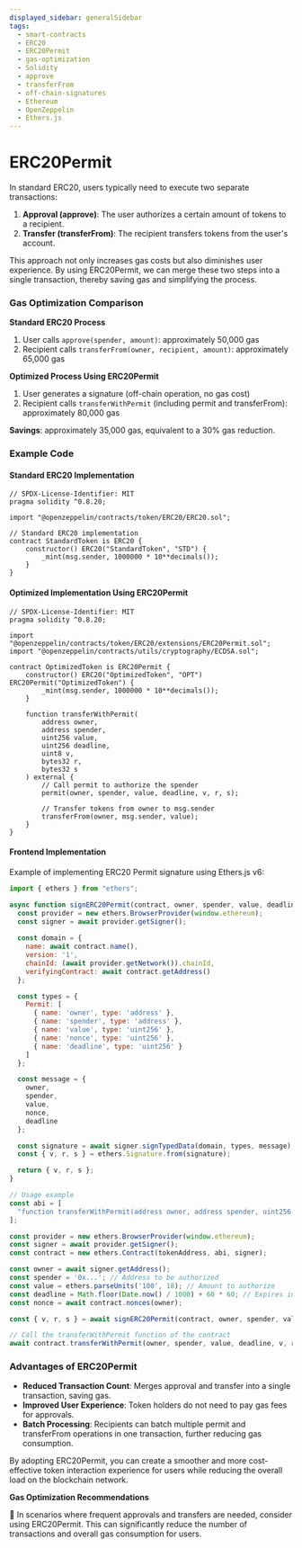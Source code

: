 ```yaml
---
displayed_sidebar: generalSidebar
tags:
  - smart-contracts
  - ERC20
  - ERC20Permit
  - gas-optimization
  - Solidity
  - approve
  - transferFrom
  - off-chain-signatures
  - Ethereum
  - OpenZeppelin
  - Ethers.js
---
```


# ERC20Permit


In standard ERC20, users typically need to execute two separate transactions:
1. **Approval (approve)**: The user authorizes a certain amount of tokens to a recipient.
2. **Transfer (transferFrom)**: The recipient transfers tokens from the user's account.

This approach not only increases gas costs but also diminishes user experience. By using ERC20Permit, we can merge these two steps into a single transaction, thereby saving gas and simplifying the process.

### Gas Optimization Comparison

**Standard ERC20 Process**

1. User calls `approve(spender, amount)`: approximately 50,000 gas
2. Recipient calls `transferFrom(owner, recipient, amount)`: approximately 65,000 gas

**Optimized Process Using ERC20Permit**

1. User generates a signature (off-chain operation, no gas cost)
2. Recipient calls `transferWithPermit` (including permit and transferFrom): approximately 80,000 gas

**Savings**: approximately 35,000 gas, equivalent to a 30% gas reduction.

### Example Code

#### Standard ERC20 Implementation

```solidity
// SPDX-License-Identifier: MIT
pragma solidity ^0.8.20;

import "@openzeppelin/contracts/token/ERC20/ERC20.sol";

// Standard ERC20 implementation
contract StandardToken is ERC20 {
    constructor() ERC20("StandardToken", "STD") {
        _mint(msg.sender, 1000000 * 10**decimals());
    }
}
```

#### Optimized Implementation Using ERC20Permit

```solidity
// SPDX-License-Identifier: MIT
pragma solidity ^0.8.20;

import "@openzeppelin/contracts/token/ERC20/extensions/ERC20Permit.sol";
import "@openzeppelin/contracts/utils/cryptography/ECDSA.sol";

contract OptimizedToken is ERC20Permit {
    constructor() ERC20("OptimizedToken", "OPT") ERC20Permit("OptimizedToken") {
        _mint(msg.sender, 1000000 * 10**decimals());
    }

    function transferWithPermit(
        address owner,
        address spender,
        uint256 value,
        uint256 deadline,
        uint8 v,
        bytes32 r,
        bytes32 s
    ) external {
        // Call permit to authorize the spender
        permit(owner, spender, value, deadline, v, r, s);
        
        // Transfer tokens from owner to msg.sender
        transferFrom(owner, msg.sender, value);
    }
}
```

#### Frontend Implementation

Example of implementing ERC20 Permit signature using Ethers.js v6:

```javascript
import { ethers } from "ethers";

async function signERC20Permit(contract, owner, spender, value, deadline, nonce) {
  const provider = new ethers.BrowserProvider(window.ethereum);
  const signer = await provider.getSigner();
  
  const domain = {
    name: await contract.name(),
    version: '1',
    chainId: (await provider.getNetwork()).chainId,
    verifyingContract: await contract.getAddress()
  };

  const types = {
    Permit: [
      { name: 'owner', type: 'address' },
      { name: 'spender', type: 'address' },
      { name: 'value', type: 'uint256' },
      { name: 'nonce', type: 'uint256' },
      { name: 'deadline', type: 'uint256' }
    ]
  };

  const message = {
    owner,
    spender,
    value,
    nonce,
    deadline
  };

  const signature = await signer.signTypedData(domain, types, message);
  const { v, r, s } = ethers.Signature.from(signature);

  return { v, r, s };
}

// Usage example
const abi = [
  "function transferWithPermit(address owner, address spender, uint256 value, uint256 deadline, uint8 v, bytes32 r, bytes32 s)"
];

const provider = new ethers.BrowserProvider(window.ethereum);
const signer = await provider.getSigner();
const contract = new ethers.Contract(tokenAddress, abi, signer);

const owner = await signer.getAddress();
const spender = '0x...'; // Address to be authorized
const value = ethers.parseUnits('100', 18); // Amount to authorize
const deadline = Math.floor(Date.now() / 1000) + 60 * 60; // Expires in 1 hour
const nonce = await contract.nonces(owner);

const { v, r, s } = await signERC20Permit(contract, owner, spender, value, deadline, nonce);

// Call the transferWithPermit function of the contract
await contract.transferWithPermit(owner, spender, value, deadline, v, r, s);
```


### Advantages of ERC20Permit

- **Reduced Transaction Count**: Merges approval and transfer into a single transaction, saving gas.
- **Improved User Experience**: Token holders do not need to pay gas fees for approvals.
- **Batch Processing**: Recipients can batch multiple permit and transferFrom operations in one transaction, further reducing gas consumption.


By adopting ERC20Permit, you can create a smoother and more cost-effective token interaction experience for users while reducing the overall load on the blockchain network.


**Gas Optimization Recommendations**

🌟 In scenarios where frequent approvals and transfers are needed, consider using ERC20Permit. This can significantly reduce the number of transactions and overall gas consumption for users. 
